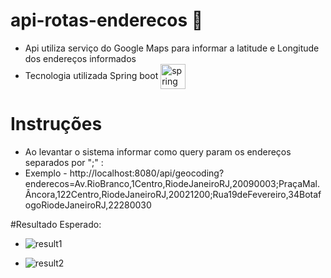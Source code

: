 # api-rotas-enderecos 📍

- Api utiliza serviço do Google Maps para informar a latitude e Longitude dos endereços informados
- Tecnologia utilizada Spring boot   <img align="center" alt="spring" height="40"  src="https://img.shields.io/badge/Spring-6DB33F?style=for-the-badge&logo=spring&logoColor=white">
# Instruções
- Ao levantar o sistema informar  como query param os endereços separados por ";" : 
- Exemplo - http://localhost:8080/api/geocoding?enderecos=Av.RioBranco,1Centro,RiodeJaneiroRJ,20090003;PraçaMal.Âncora,122Centro,RiodeJaneiroRJ,20021200;Rua19deFevereiro,34BotafogoRiodeJaneiroRJ,22280030

#Resultado Esperado:
- ![result1](https://user-images.githubusercontent.com/43349527/168657657-e123d647-17d7-448e-a23a-4bfb82471561.png)


- ![result2](https://user-images.githubusercontent.com/43349527/168657733-bd80d50d-a629-47d6-a398-aefa1fad2762.png)

